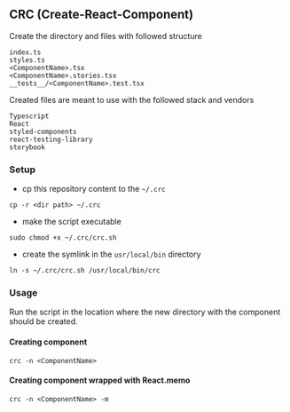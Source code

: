 ## CRC (Create-React-Component)
Create the directory and files with followed structure
```
index.ts
styles.ts
<ComponentName>.tsx
<ComponentName>.stories.tsx
__tests__/<ComponentName>.test.tsx
```

Created files are meant to use with the followed stack and vendors
```
Typescript
React
styled-components
react-testing-library
storybook
```


### Setup
- cp this repository content to the `~/.crc`

```shell script
cp -r <dir path> ~/.crc
```

- make the script executable
```shell script
sudo chmod +x ~/.crc/crc.sh
```

- create the symlink in the `usr/local/bin` directory
```shell script
ln -s ~/.crc/crc.sh /usr/local/bin/crc
```

### Usage
Run the script in the location where the new directory with the component should be created.

#### Creating component
```shell script
crc -n <ComponentName>
```

#### Creating component wrapped with React.memo
```shell script
crc -n <ComponentName> -m
```

